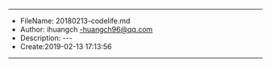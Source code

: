 ___
- FileName: 20180213-codelife.md
- Author: ihuangch -huangch96@qq.com
- Description: ---
- Create:2019-02-13 17:13:56
___


